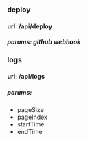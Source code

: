 ### deploy
#### url: /api/deploy
##### params: github webhook

### logs
#### url: /api/logs
##### params:
- pageSize
- pageIndex
- startTime
- endTime
